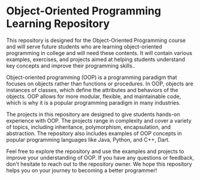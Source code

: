 <!DOCTYPE html>
<html>
  <body>
    <h1>Object-Oriented Programming Learning Repository</h1>
    <p>This repository is designed for the Object-Oriented Programming course and will serve future students who are learning object-oriented programming in college and will need these contents. It will contain various examples, exercises, and projects aimed at helping students understand key concepts and improve their programming skills..</p>
    <p>Object-oriented programming (OOP) is a programming paradigm that focuses on objects rather than functions or procedures. In OOP, objects are instances of classes, which define the attributes and behaviors of the objects. OOP allows for more modular, flexible, and maintainable code, which is why it is a popular programming paradigm in many industries.</p>
    <p>The projects in this repository are designed to give students hands-on experience with OOP. The projects range in complexity and cover a variety of topics, including inheritance, polymorphism, encapsulation, and abstraction. The repository also includes examples of OOP concepts in popular programming languages like Java, Python, and C++, Dart.</p>
    <p>Feel free to explore the repository and use the examples and projects to improve your understanding of OOP. If you have any questions or feedback, don't hesitate to reach out to the repository owner. We hope this repository helps you on your journey to becoming a better programmer!</p>
  </body>
</html>
